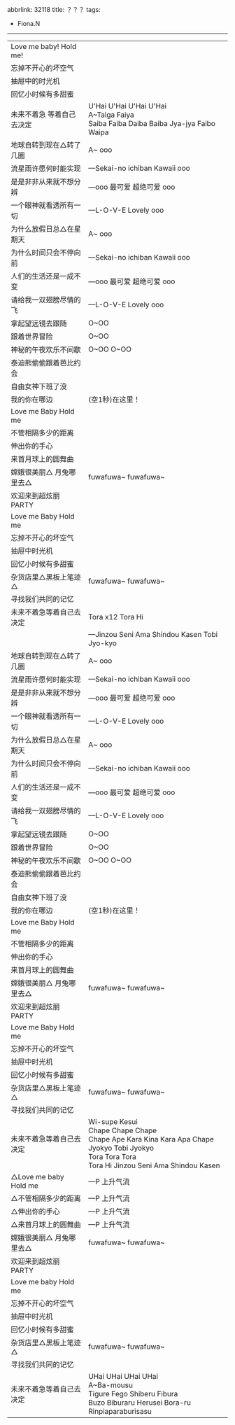 abbrlink: 32118
title: ？？？
tags:
  - Fiona.N
---
|      |      |
|--|--|
|Love me baby! Hold me!|      |
|忘掉不开心的坏空气|      |
|抽屉中的时光机|      |
|回忆小时候有多甜蜜|      |
|未来不着急 等着自己去决定|U'Hai U'Hai U'Hai U'Hai <br>A~Taiga Faiya<br>Saiba Faiba Daiba Baiba Jya-jya Faibo Waipa|
|地球自转到现在△转了几圈|A~ ooo|
|流星雨许愿何时能实现|—Sekai-no ichiban Kawaii ooo|
|是是非非从来就不想分辨|—ooo 最可爱 超绝可爱 ooo|
|一个眼神就看透所有一切|—L-O-V-E Lovely ooo|
|为什么放假日总△在星期天|A~ ooo|
|为什么时间只会不停向前|—Sekai-no ichiban Kawaii ooo|
|人们的生活还是一成不变|—ooo 最可爱 超绝可爱 ooo|
|请给我一双翅膀尽情的飞|—L-O-V-E Lovely ooo|
|拿起望远镜去跟随|O~OO |
|跟着世界冒险|O~OO|
|神秘的午夜欢乐不间歇|O~OO O~OO|
|泰迪熊偷偷跟着芭比约会|      |
|自由女神下班了没|      |
|我的你在哪边|(空1秒)在这里！|
|Love me Baby Hold me|      |
|不管相隔多少的距离|      |
|伸出你的手心|      |
|来首月球上的圆舞曲|      |
|嫦娥很美丽△ 月兔哪里去△|fuwafuwa~ fuwafuwa~|
|欢迎来到超炫丽PARTY|      |
|Love me Baby Hold me|      |
|忘掉不开心的坏空气|      |
|抽屉中时光机|      |
|回忆小时候有多甜蜜|      |
|杂货店里△黑板上笔迹△|fuwafuwa~ fuwafuwa~|
|寻找我们共同的记忆|      |
|未来不着急等着自己去决定|Tora x12 Tora Hi|
|      |—Jinzou Seni Ama Shindou Kasen Tobi Jyo-kyo|
|地球自转到现在△转了几圈|A~ ooo|
|流星雨许愿何时能实现|—Sekai-no ichiban Kawaii ooo|
|是是非非从来就不想分辨|—ooo 最可爱 超绝可爱 ooo|
|一个眼神就看透所有一切|—L-O-V-E Lovely ooo|
|为什么放假日总△在星期天|A~ ooo|
|为什么时间只会不停向前|—Sekai-no ichiban Kawaii ooo|
|人们的生活还是一成不变|—ooo 最可爱 超绝可爱 ooo|
|请给我一双翅膀尽情的飞|—L-O-V-E Lovely ooo|
|拿起望远镜去跟随|O~OO |
|跟着世界冒险|O~OO|
|神秘的午夜欢乐不间歇|O~OO O~OO|
|泰迪熊偷偷跟着芭比约会|      |
|自由女神下班了没|      |
|我的你在哪边|(空1秒)在这里！|
|Love me Baby Hold me|      |
|不管相隔多少的距离|      |
|伸出你的手心|      |
|来首月球上的圆舞曲|      |
|嫦娥很美丽△ 月兔哪里去△|fuwafuwa~ fuwafuwa~|
|欢迎来到超炫丽PARTY|      |
|Love me Baby Hold me|      |
|忘掉不开心的坏空气|      |
|抽屉中时光机|      |
|回忆小时候有多甜蜜|      |
|杂货店里△黑板上笔迹△|fuwafuwa~ fuwafuwa~|
|寻找我们共同的记忆|      |
|未来不着急等着自己去决定|Wi-supe Kesui<br>Chape Chape Chape<br>Chape Ape Kara Kina Kara Apa Chape<br>Jyokyo Tobi Jyokyo<br>Tora Tora Tora<br>Tora Hi Jinzou Seni Ama Shindou Kasen|
|△Love me baby Hold me|—P 上升气流|
|△不管相隔多少的距离|—P 上升气流|
|△伸出你的手心|—P 上升气流|
|△来首月球上的圆舞曲|—P 上升气流|
|嫦娥很美丽△ 月兔哪里去△|fuwafuwa~ fuwafuwa~|
|欢迎来到超炫丽PARTY|      |
|Love me baby Hold me|      |
|忘掉不开心的坏空气|      |
|抽屉中时光机|      |
|回忆小时候有多甜蜜|      |
|杂货店里△黑板上笔迹△|fuwafuwa~ fuwafuwa~|
|寻找我们共同的记忆|      |
|未来不着急等着自己去决定|UHai UHai UHai UHai<br>A~Ba-mousu<br>Tigure Fego Shiberu Fibura<br>Buzo Biburaru Herusei Bora-ru<br>Rinpiaparaburisasu|